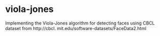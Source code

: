 # viola-jones
Implementing the Viola-Jones algorithm for detecting faces using CBCL dataset from http://cbcl. mit.edu/software-datasets/FaceData2.html
